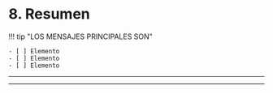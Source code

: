 <!--
CO_OP_TRANSLATOR_METADATA:
{
  "original_hash": "ef7f514ede16a170411752b56bedaa5a",
  "translation_date": "2025-09-24T10:00:56+00:00",
  "source_file": "workshop/docs/instructions/7-Wrap-up.md",
  "language_code": "es"
}
-->
# 8. Resumen

!!! tip "LOS MENSAJES PRINCIPALES SON"

    - [ ] Elemento
    - [ ] Elemento
    - [ ] Elemento

---

---

